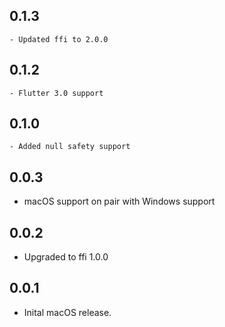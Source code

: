 ## 0.1.3
    - Updated ffi to 2.0.0
## 0.1.2
    - Flutter 3.0 support
## 0.1.0
    - Added null safety support
## 0.0.3

* macOS support on pair with Windows support
## 0.0.2

* Upgraded to ffi 1.0.0

## 0.0.1

* Inital macOS release.
